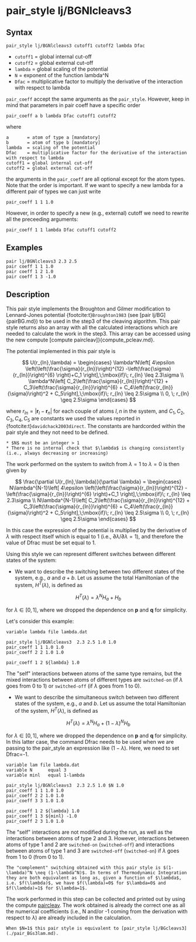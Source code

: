 # pair_style lj/BGNlcleavs3


## Syntax

```text
pair_style lj/BGNlcleavs3 cutoff1 cutoff2 lambda Dfac
```

* `cutoff1` = global internal cut-off
* `cutoff2` = global external cut-off
* `lambda`  = global scaling of the potential
* `N`       = exponent of the function lambda^N
* `Dfac`    = multiplicative factor to multiply the derivative of the interaction with respect to lambda


`pair_coeff` accept the same arguments as the `pair_style`. However, keep in mind that parameters in pair coeff have a specific order

```text
pair_coeff a b lambda Dfac cutoff1 cutoff2
```

where

```text
a       = atom of type a [mandatory]
b       = atom of type b [mandatory]
lambda  = scaling of the potential
Dfac    = multiplicative factor for the derivative of the interaction with respect to lambda     
cutoff1 = global internal cut-off
cutoff2 = global external cut-off
```

the arguments in the `pair_coeff` are all optional except for the atom types. Note that the order is important. If we want to specify a new lambda for a different pair of types we can just write

```
pair_coeff 1 1 1.0
```

However, in order to specify a new (e.g., external) cutoff we need to rewrite all the preceeding arguments:

```
pair_coeff 1 1 lambda Dfac cutoff1 cutoff2
```

## Examples

```
pair lj/BGNlcleavs3 2.3 2.5 
pair coeff 1 1 1.0
pair coeff 1 2 1.0
pair coeff 1 3 -1.0
```

## Description

This pair style implements the Broughton and Gilmer modification to Lennard-Jones potential {footcite:t}`Broughton1983` (see [pair lj/BG]{pairBG.md}) to be used in the step3 of the cleaving algorithm. This pair style returns also an array with all the calculated interactions which are needed to calculate the work in the step3. This array can be accessed using the new compute [compute paircleav]}{compute_pcleav.md}. 


The potential implemented in this pair style is 

$$
	U(r_{ln},\lambda) =
		\begin{cases}
			\lambda^N\left[ 4\epsilon \left(\left(\frac{\sigma}{r_{ln}}\right)^{12} -\left(\frac{\sigma}{r_{ln}}\right)^{6}  \right)+C_1 \right],\;\mbox{if}\; r_{ln} \leq 2.3\sigma \\
			\lambda^N\left[ C_2\left(\frac{\sigma}{r_{ln}}\right)^{12} + C_3\left(\frac{\sigma}{r_{ln}}\right)^{6} + C_4\left(\frac{r_{ln}}{\sigma}\right)^2 + C_5\right],\;\mbox{if}\; r_{ln} \leq 2.5\sigma \\
				0, 		\; r_{ln} \geq 2.5\sigma		
		\end{cases}
$$

where $r_{ln}=|\mathbf{r}_l-\mathbf{r}_n|$ for each couple of atoms $l,n$ in the system, and $C_1, C_2, C_3, C_4, C_5$ are constants we used the values reported in {footcite:t}`davidchack2003direct`. 
The constants are hardcorded within the pair style and they not need to be defined.

````{note}
* $N$ must be an integer > 1
* There is no internal check that $\lambda$ is changing consistently (i.e., always decreasing or increasing)
````
   
The work performed on the system to switch from $\lambda=1$ to $\lambda=0$ is then given by

$$
	\frac{\partial U(r_{ln},\lambda)}{\partial \lambda} =
		\begin{cases}
			N\lambda^{N-1}\left[ 4\epsilon \left(\left(\frac{\sigma}{r_{ln}}\right)^{12} -\left(\frac{\sigma}{r_{ln}}\right)^{6}  \right)+C_1 \right],\;\mbox{if}\; r_{ln} \leq 2.3\sigma \\
			N\lambda^{N-1}\left[ C_2\left(\frac{\sigma}{r_{ln}}\right)^{12} + C_3\left(\frac{\sigma}{r_{ln}}\right)^{6} + C_4\left(\frac{r_{ln}}{\sigma}\right)^2 + C_5\right],\;\mbox{if}\; r_{ln} \leq 2.5\sigma \\
				0, 		\; r_{ln} \geq 2.5\sigma		
		\end{cases}
$$

In this case the expression of the potential is multiplied by the derivative of $\lambda$ with respect itself which is equal to 1 (i.e., $\partial \lambda / \partial \lambda=1$), and therefore the value of Dfrac must be set equal to 1.

Using this style we can represent different switches between different states of the system:

* We want to describe the switching between two different states of the system, e.g., $a$ and $a+b$. 
Let us assume the total Hamiltonian of the system, $H^{T}(\lambda)$, is defined as 

$$
H^{T}(\lambda)= \lambda^N H_{a} + H_{b} 
$$  

for $\lambda \in [0,1]$, where we dropped the dependence on $\mathbf{p}$ and $\mathbf{q}$ for simplicity.

Let's consider this example:

```
variable lambda file lambda.dat

pair_style lj/BGNlcleavs3  2.3 2.5 1.0 1.0
pair_coeff 1 1 1.0 1.0
pair_coeff 2 2 1.0 1.0

pair_coeff 1 2 ${lambda} 1.0
```

The "self" interactions between atoms of the same type remains, but the mixed interactions between atoms of different types are `switched-on` (if $\lambda$ goes from 0 to 1) or `switched-off` (if $\lambda$ goes from 1 to 0).


* We want to describe the simultaneous switch between two different states of the system, e.g., $a$ and $b$. 
Let us assume the total Hamiltonian of the system, $H^{T}(\lambda)$, is defined as 

$$
	H^{T}(\lambda)= \lambda^N H_{a} + (1-\lambda)^N H_{b} 
$$  

for $\lambda \in [0,1]$, where we dropped the dependence on $\mathbf{p}$ and $\mathbf{q}$ for simplicity.
In this latter case, the command Dfrac needs to be used when we are passing to the pair_style an expression like $(1-\lambda)$. Here, we need to set Dfrac=-1.

```
variable lam file lambda.dat
variable N      equal 3
variable minl   equal 1-lambda

pair_style lj/BGNlcleavs3  2.3 2.5 1.0 $N 1.0
pair_coeff 1 1 1.0 1.0
pair_coeff 2 2 1.0 1.0
pair_coeff 3 3 1.0 1.0

pair_coeff 1 2 ${lambda} 1.0
pair_coeff 1 3 ${minl} -1.0
pair_coeff 2 3 1.0 1.0
```

The "self" interactions are not modified during the run, as well as the interactions between atoms of type 2 and 3. However, interactions between atoms of type 1 and 2 are `switched-on` (`switched-off`) and interactions between atoms of type 1 and 3 are  `switched-off` (`switched-on`) if $\lambda$ goes from 1 to 0 (from 0 to 1).


````{note}
The "complement" switching obtained with this pair style is $(1-\lambda)^N \neq (1-\lambda^N)$. In terms of Thermodynamic Integration they are both equivalent as long as, given a function of $\lambda$, i.e. $f(\lambda)$, we have $f(\lambda)=0$ for $\lambda=0$ and $f(\lambda)=1$ for $\lambda=1$.
````


The work performed in this step can be collected and printed out by using the compute [paircleav](./compute_pcleav.md). The work obtained is already the correct one as all the numerical coefficients (i.e., N and/or -1 coming from the derivation with respect to $\lambda$) are already included in the calculation.


````{note}
When $N=1$ this pair style is equivalent to [pair_style lj/BGcleavs3](./pair_BGs3lam.md).
````


```{footbibliography}

```
